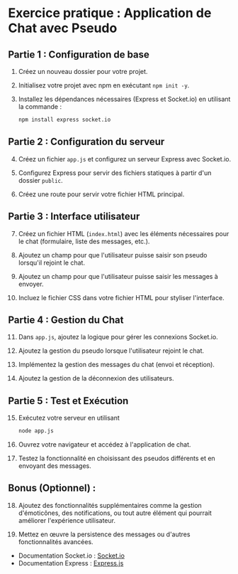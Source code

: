 # Exercice pratique : Application de Chat avec Pseudo

## Partie 1 : Configuration de base

1. Créez un nouveau dossier pour votre projet.

2. Initialisez votre projet avec npm en exécutant `npm init -y`.

3. Installez les dépendances nécessaires (Express et Socket.io) en utilisant la commande :
   ```bash
   npm install express socket.io
   ```
   

## Partie 2 : Configuration du serveur

4. Créez un fichier `app.js` et configurez un serveur Express avec Socket.io.

5. Configurez Express pour servir des fichiers statiques à partir d'un dossier `public`.

6. Créez une route pour servir votre fichier HTML principal.

## Partie 3 : Interface utilisateur

7. Créez un fichier HTML (`index.html`) avec les éléments nécessaires pour le chat (formulaire, liste des messages, etc.).

8. Ajoutez un champ pour que l'utilisateur puisse saisir son pseudo lorsqu'il rejoint le chat.

9. Ajoutez un champ pour que l'utilisateur puisse saisir les messages à envoyer.

10. Incluez le fichier CSS dans votre fichier HTML pour styliser l'interface.

## Partie 4 : Gestion du Chat

11. Dans `app.js`, ajoutez la logique pour gérer les connexions Socket.io.

12. Ajoutez la gestion du pseudo lorsque l'utilisateur rejoint le chat.

13. Implémentez la gestion des messages du chat (envoi et réception).

14. Ajoutez la gestion de la déconnexion des utilisateurs.

## Partie 5 : Test et Exécution

15. Exécutez votre serveur en utilisant
    ```bash
    node app.js
    ```

16. Ouvrez votre navigateur et accédez à l'application de chat.

17. Testez la fonctionnalité en choisissant des pseudos différents et en envoyant des messages.

## Bonus (Optionnel) :

18. Ajoutez des fonctionnalités supplémentaires comme la gestion d'émoticônes, des notifications, ou tout autre élément qui pourrait améliorer l'expérience utilisateur.

19. Mettez en œuvre la persistence des messages ou d'autres fonctionnalités avancées.

- Documentation Socket.io : [Socket.io](https://socket.io/docs/v4/tutorial/introduction/)
- Documentation Express : [Express.js](https://expressjs.com/)
